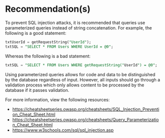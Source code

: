 # Recommendation(s)

To prevent SQL injection attacks, it is recommended that queries use parameterized queries instead of string concatenation. For example, the following is a good statement:

```SQL
txtUserId = getRequestString("UserId");
txtSQL = "SELECT * FROM Users WHERE UserId = @0";
```

Whereas the following is a bad statement:

```SQL
txtSQL = "SELECT * FROM Users WHERE getRequestString("UserId") = @0";
```

Using parameterized queries allows for code and data to be distinguished by the database regardless of input. However, all inputs should go through a validation process which only allows content to be processed by the database if it passes validation.

For more information, view the following resources:

- <https://cheatsheetseries.owasp.org/cheatsheets/SQL_Injection_Prevention_Cheat_Sheet.html>
- <https://cheatsheetseries.owasp.org/cheatsheets/Query_Parameterization_Cheat_Sheet.html>
- <https://www.w3schools.com/sql/sql_injection.asp>
